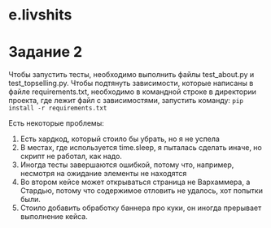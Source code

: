 # e.livshits
# Задание 2
Чтобы запустить тесты, необходимо выполнить файлы test_about.py и test_topselling.py. Чтобы подтянуть зависимости, которые написаны в файле requirements.txt, необходимо в командной строке в директории проекта, где лежит файл с зависимостями, запустить команду:
`pip install -r requirements.txt`

Есть некоторые проблемы:
1. Есть хардкод, который стоило бы убрать, но я не успела
2. В местах, где используется time.sleep, я пыталась сделать иначе, но скрипт не работал, как надо.
3. Иногда тесты завершаются ошибкой, потому что, например, несмотря на ожидание элементы не находятся
4. Во втором кейсе может открываться страница не Вархаммера, а Стардью, потому что содержимое отловить не удалось, хот попытки были.
5. Стоило добавить обработку баннера про куки, он иногда прерывает выполнение кейса.